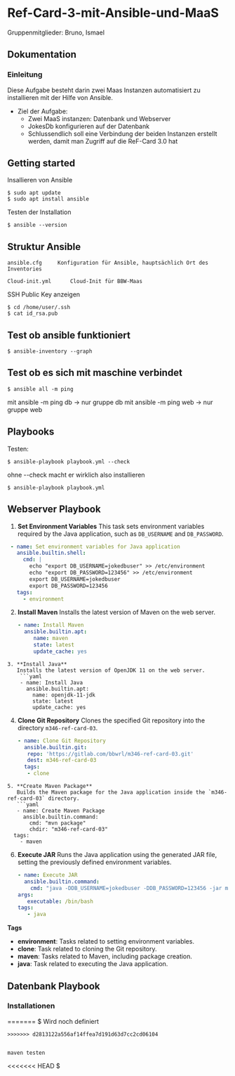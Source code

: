 # Ref-Card-3-mit-Ansible-und-MaaS
Gruppenmitglieder: Bruno, Ismael
## Dokumentation
### Einleitung
Diese Aufgabe besteht darin zwei Maas Instanzen automatisiert zu installieren mit der Hilfe von Ansible. 
- Ziel der Aufgabe:
  -  Zwei MaaS instanzen: Datenbank und Webserver
  -  JokesDb konfigurieren auf der Datenbank
  -  Schlussendlich soll eine Verbindung der beiden Instanzen erstellt werden, damit man Zugriff auf die ReF-Card 3.0 hat


## Getting started

Insallieren von Ansible
```
$ sudo apt update
$ sudo apt install ansible
```

Testen der Installation
```
$ ansible --version
```

## Struktur Ansible

```
ansible.cfg     Konfiguration für Ansible, hauptsächlich Ort des Inventories

Cloud-init.yml      Cloud-Init für BBW-Maas
```
SSH Public Key anzeigen
```
$ cd /home/user/.ssh
$ cat id_rsa.pub
```
## Test ob ansible funktioniert
```
$ ansible-inventory --graph
```
## Test ob es sich mit maschine verbindet
```
$ ansible all -m ping
```
mit ansible -m ping db -> nur gruppe db
mit ansible -m ping web -> nur gruppe web

## Playbooks 
Testen:
```
$ ansible-playbook playbook.yml --check
```
ohne --check macht er wirklich also installieren
```
$ ansible-playbook playbook.yml
```
## Webserver Playbook

1. **Set Environment Variables**
   This task sets environment variables required by the Java application, such as `DB_USERNAME` and `DB_PASSWORD`.
  ```yaml
   - name: Set environment variables for Java application
     ansible.builtin.shell:
       cmd: |
         echo "export DB_USERNAME=jokedbuser" >> /etc/environment
         echo "export DB_PASSWORD=123456" >> /etc/environment
         export DB_USERNAME=jokedbuser
         export DB_PASSWORD=123456
     tags:
       - environment
````
2. **Install Maven**
   Installs the latest version of Maven on the web server.
     ```yaml
     - name: Install Maven
       ansible.builtin.apt:
          name: maven
          state: latest
          update_cache: yes
```
3. **Install Java**
   Installs the latest version of OpenJDK 11 on the web server.
    ```yaml
    - name: Install Java
      ansible.builtin.apt:
        name: openjdk-11-jdk
        state: latest
        update_cache: yes
```
4. **Clone Git Repository**
   Clones the specified Git repository into the directory `m346-ref-card-03`.
   ```yaml
   - name: Clone Git Repository
     ansible.builtin.git:
      repo: 'https://gitlab.com/bbwrl/m346-ref-card-03.git'
      dest: m346-ref-card-03
     tags:
      - clone

```
5. **Create Maven Package**
   Builds the Maven package for the Java application inside the `m346-ref-card-03` directory.
   ```yaml
   - name: Create Maven Package
     ansible.builtin.command:
       cmd: "mvn package"
       chdir: "m346-ref-card-03"
  tags:
    - maven

```
6. **Execute JAR**
   Runs the Java application using the generated JAR file, setting the previously defined environment variables.
   ```yaml
   - name: Execute JAR
     ansible.builtin.command:
       cmd: "java -DDB_USERNAME=jokedbuser -DDB_PASSWORD=123456 -jar m346-ref-card-03/target/architecture-refcard-03-0.0.1-SNAPSHOT.jar &"
   args:
      executable: /bin/bash
   tags:
      - java


**Tags**
- **environment**: Tasks related to setting environment variables.
- **clone**: Task related to cloning the Git repository.
- **maven**: Tasks related to Maven, including package creation.
- **java**: Task related to executing the Java application.

## Datenbank Playbook
### Installationen
=======
$ Wird noch definiert
```
>>>>>>> d2813122a556af14ffea7d191d63d7cc2cd06104


maven testen
```
<<<<<<< HEAD
$   
```
